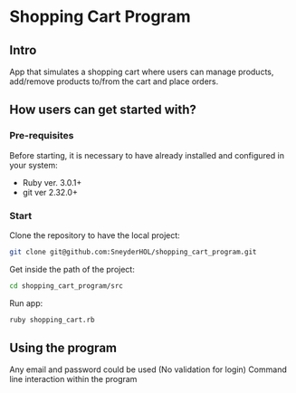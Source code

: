 # Shopping Cart Program

## Intro

App that simulates a shopping cart where users can manage products, add/remove products to/from the cart and place orders.

## How users can get started with?

### Pre-requisites

Before starting, it is necessary to have already installed and configured in your system:
  - Ruby ver. 3.0.1+
  - git ver 2.32.0+

### Start

Clone the repository to have the local project:
``` sh
git clone git@github.com:SneyderHOL/shopping_cart_program.git
```

Get inside the path of the project:
``` sh
cd shopping_cart_program/src
```

Run app:
``` sh
ruby shopping_cart.rb
```

## Using the program

Any email and password could be used (No validation for login)
Command line interaction within the program
